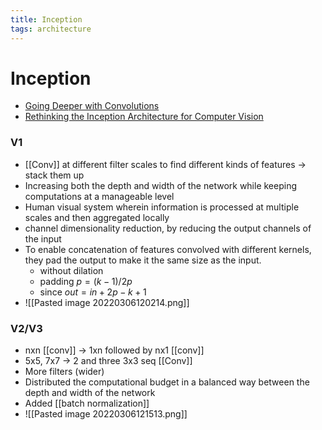 ```yaml
---
title: Inception
tags: architecture
---
```


# Inception
- [Going Deeper with Convolutions](https://arxiv.org/abs/1409.4842)
- [Rethinking the Inception Architecture for Computer Vision](https://arxiv.org/abs/1512.00567)

### V1
- [[Conv]] at different filter scales to find different kinds of features -> stack them up
- Increasing both the depth and width of the network while keeping computations at a manageable level
- Human visual system wherein information is processed at multiple scales and then aggregated locally
- channel dimensionality reduction, by reducing the output channels of the input
- To enable concatenation of features convolved with different kernels, they pad the output to make it the same size as the input.
	- without dilation
	- padding $p = (k-1)/2p$
	- since $out = in +2p -k +1$
- ![[Pasted image 20220306120214.png]]

### V2/V3
- nxn [[conv]] -> 1xn followed by nx1 [[conv]]
- 5x5, 7x7 -> 2 and three 3x3 seq [[Conv]]
- More filters (wider)
- Distributed the computational budget in a balanced way between the depth and width of the network
- Added [[batch normalization]]
- ![[Pasted image 20220306121513.png]]




